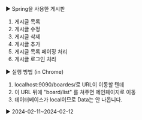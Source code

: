 ▶ Spring을 사용한 게시판
  1. 게시글 목록
  2. 게시글 수정
  3. 게시글 삭제
  4. 게시글 추가
  5. 게시글 목록 페이징 처리
  6. 게시글 로그인 처리

     
▶ 실행 방법 (in Chrome)
  1. localhost:9090/boardes/로 URL이 이동할 텐데
  2. 이 URL 뒤에 "board/list" 를 쳐주면 메인페이지로 이동
  3. 데이터베이스가 local이므로 Data는 안 나옵니다.

     
▶ 2024-02-11~2024-02-12
